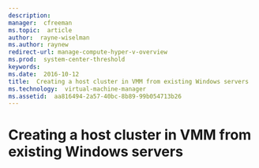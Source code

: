 ```yaml
---
description:  
manager:  cfreeman
ms.topic:  article
author:  rayne-wiselman
ms.author: raynew
redirect-url: manage-compute-hyper-v-overview
ms.prod:  system-center-threshold
keywords:  
ms.date:  2016-10-12
title:  Creating a host cluster in VMM from existing Windows servers
ms.technology:  virtual-machine-manager
ms.assetid:  aa816494-2a57-40bc-8b89-99b054713b26
---
```


# Creating a host cluster in VMM from existing Windows servers
